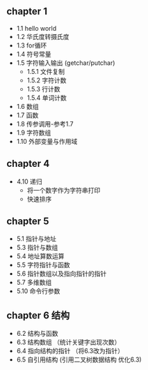 ## chapter 1
- 1.1 hello world
- 1.2 华氏度转摄氏度
- 1.3 for循环
- 1.4 符号常量
- 1.5 字符输入输出 (getchar/putchar)
  - 1.5.1 文件复制
  - 1.5.2 字符计数
  - 1.5.3 行计数
  - 1.5.4 单词计数
- 1.6 数组
- 1.7 函数
- 1.8 传参调用-参考1.7
- 1.9 字符数组
- 1.10 外部变量与作用域

## chapter 4
- 4.10 递归
  - 将一个数字作为字符串打印
  - 快速排序

## chapter 5
- 5.1 指针与地址
- 5.3 指针与数组
- 5.4 地址算数运算
- 5.5 字符指针与函数
- 5.6 指针数组以及指向指针的指针
- 5.7 多维数组
- 5.10 命令行参数

## chapter 6 结构
- 6.2 结构与函数
- 6.3 结构数组 （统计关键字出现次数）
- 6.4 指向结构的指针 （将6.3改为指针）
- 6.5 自引用结构 (引用二叉树数据结构 优化6.3)